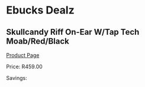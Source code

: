 
# Ebucks Dealz
## Skullcandy Riff On-Ear W/Tap Tech Moab/Red/Black
[Product Page](https://www.ebucks.com/web/shop/productSelected.do?prodId=1061119150&catId=1048640943)

Price: R459.00

Savings: 


	